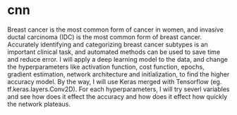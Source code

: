 # cnn
Breast cancer is the most common form of cancer in women, and invasive ductal carcinoma (IDC) is the most common form of breast cancer. Accurately identifying and categorizing breast cancer subtypes is an important clinical task, and automated methods can be used to save time and reduce error. I will apply a deep learning model to the data, and change the hyperparameters like activation function, cost function, epochs, gradient estimation, network architecture and initialization, to find the higher accuracy model. By the way, I will use Keras merged with Tensorflow (eg. tf.keras.layers.Conv2D). For each hyperparameters, I will try severl variables and see how does it effect the accuracy and how does it effect how quickly the network plateaus.
